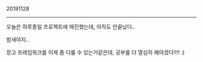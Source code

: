 20191128

---

오늘은 하루종일 프로젝트에 매진했는데, 아직도 안끝났다..

밤새야지..

장고 프레임워크를 이제 좀 다룰 수 있는거같은데, 공부를 더 열심히 해야겠다!!!! :)

